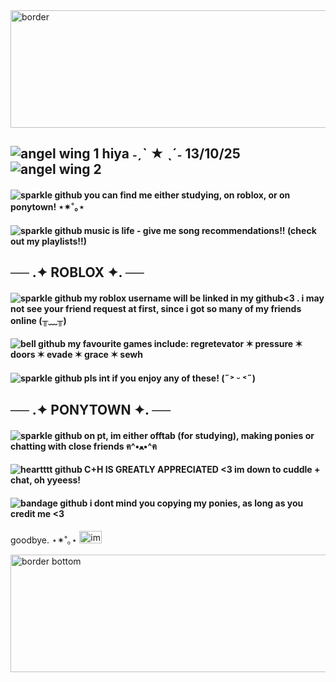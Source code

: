 <img width="1280" height="188" alt="border" src="https://github.com/user-attachments/assets/5ccac976-6b39-4fe4-bf71-36b934da2adf" />

##  ![angel wing 1](https://github.com/user-attachments/assets/5b5228da-5458-461c-a123-7c95f7631663) hiya ˗ˏˋ ★ ˎˊ˗ 13/10/25 ![angel wing 2](https://github.com/user-attachments/assets/8337831d-6275-45f1-a9f1-c056d2036e6d)

#### ![sparkle github](https://github.com/user-attachments/assets/df0c6ad2-a9c7-4a33-8ca9-190ee133710c) you can find me either studying, on roblox, or on ponytown! ⋆✴︎˚｡⋆
#### ![sparkle github](https://github.com/user-attachments/assets/df0c6ad2-a9c7-4a33-8ca9-190ee133710c) music is life - give me song recommendations!! (check out my playlists!!)

## ── .✦ ROBLOX ✦. ──
#### ![sparkle github](https://github.com/user-attachments/assets/df0c6ad2-a9c7-4a33-8ca9-190ee133710c) my roblox username will be linked in my github<3 . i may not see your friend request at first, since i got so many of my friends online (╥﹏╥)
#### ![bell github](https://github.com/user-attachments/assets/f66b4b4c-6a90-4185-856a-89cd53807098) my favourite games include: regretevator ✶ pressure ✶ doors ✶ evade ✶ grace ✶ sewh
#### ![sparkle github](https://github.com/user-attachments/assets/df0c6ad2-a9c7-4a33-8ca9-190ee133710c) pls int if you enjoy any of these! (˶˃ ᵕ ˂˶)

## ── .✦ PONYTOWN ✦. ──
#### ![sparkle github](https://github.com/user-attachments/assets/df0c6ad2-a9c7-4a33-8ca9-190ee133710c) on pt, im either offtab (for studying), making ponies or chatting with close friends ฅ^•ﻌ•^ฅ
#### ![heartttt github](https://github.com/user-attachments/assets/8f6c0cb7-230a-4b0e-ba7d-f9148209d8d1) C+H IS GREATLY APPRECIATED <3 im down to cuddle + chat, oh yyeess!
#### ![bandage github](https://github.com/user-attachments/assets/a766bc70-ef91-4025-8d9c-f448c09e98d3) i dont mind you copying my ponies, as long as you credit me <3
goodbye. ⋆✴︎˚｡⋆ <img width="36" height="20" alt="image" src="https://github.com/user-attachments/assets/73f91f39-92c6-418d-837d-0c6f48a86558" />

<img width="1280" height="188" alt="border bottom" src="https://github.com/user-attachments/assets/abef7035-810c-459f-8e26-c7eff5b94325" />

<!--
**alexstikks/alexstikks** is a ✨ _special_ ✨ repository because its `README.md` (this file) appears on your GitHub profile.

Here are some ideas to get you started:

- 🔭 I’m currently working on ...
- 🌱 I’m currently learning ...
- 👯 I’m looking to collaborate on ...
- 🤔 I’m looking for help with ...
- 💬 Ask me about ...
- 📫 How to reach me: ...
- 😄 Pronouns: ...
- ⚡ Fun fact: ...
-->
